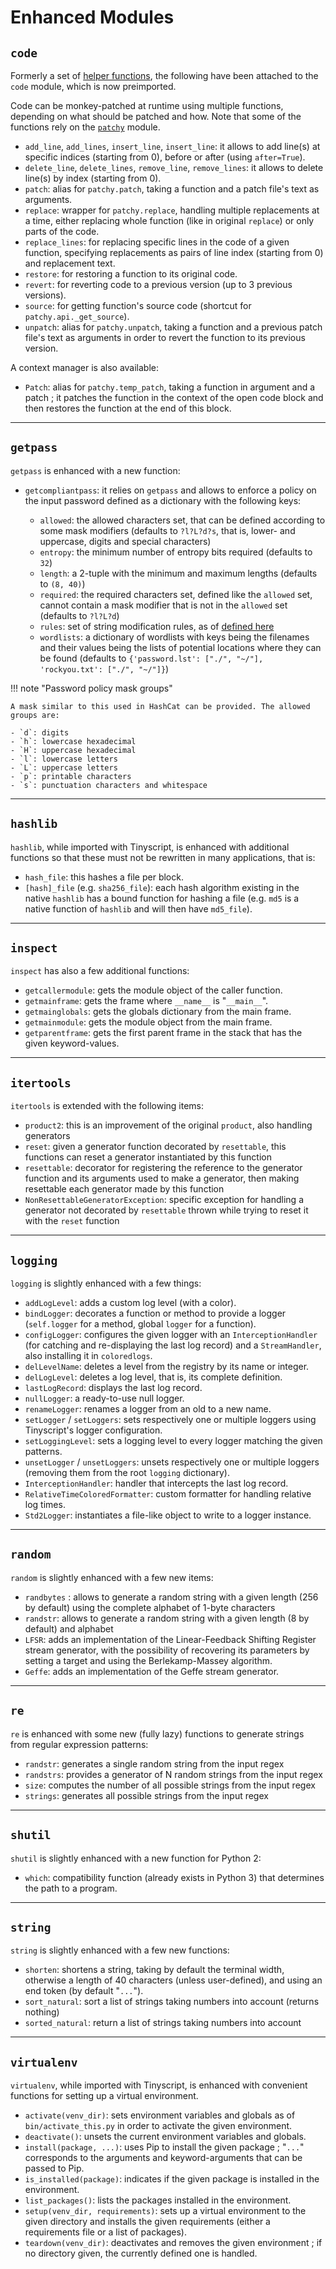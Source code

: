 # Enhanced Modules

## `code`
    
Formerly a set of [helper functions](helpers.md), the following have been attached to the `code` module, which is now preimported.
    
Code can be monkey-patched at runtime using multiple functions, depending on what should be patched and how. Note that some of the functions rely on the [`patchy`](https://github.com/adamchainz/patchy) module.
    
- `add_line`, `add_lines`, `insert_line`, `insert_line`: it allows to add line(s) at specific indices (starting from 0), before or after (using `after=True`).
- `delete_line`, `delete_lines`, `remove_line`, `remove_lines`: it allows to delete line(s) by index (starting from 0).
- `patch`: alias for `patchy.patch`, taking a function and a patch file's text as arguments.
- `replace`: wrapper for `patchy.replace`, handling multiple replacements at a time, either replacing whole function (like in original `replace`) or only parts of the code.
- `replace_lines`: for replacing specific lines in the code of a given function, specifying replacements as pairs of line index (starting from 0) and replacement text.
- `restore`: for restoring a function to its original code.
- `revert`: for reverting code to a previous version (up to 3 previous versions).
- `source`: for getting function's source code (shortcut for `patchy.api._get_source`).
- `unpatch`: alias for `patchy.unpatch`, taking a function and a previous patch file's text as arguments in order to revert the function to its previous version.

A context manager is also available:

- `Patch`: alias for `patchy.temp_patch`, taking a function in argument and a patch ; it patches the function in the context of the open code block and then restores the function at the end of this block.

-----

## `getpass`

`getpass` is enhanced with a new function:

- `getcompliantpass`: it relies on `getpass` and allows to enforce a policy on the input password defined as a dictionary with the following keys:

    - `allowed`: the allowed characters set, that can be defined according to some mask modifiers (defaults to `?l?L?d?s`,  that is, lower- and uppercase, digits and special characters)
    - `entropy`: the minimum number of entropy bits required (defaults to `32`)
    - `length`: a 2-tuple with the minimum and maximum lengths (defaults to `(8, 40)`)
    - `required`: the required characters set, defined like the `allowed` set, cannot contain a mask modifier that is not in the `allowed` set (defaults to `?l?L?d`)
    - `rules`: set of string modification rules, as of [defined here](helpers.html#useful-general-purpose-functions)
    - `wordlists`: a dictionary of wordlists with keys being the filenames and their values being the lists of potential locations where they can be found (defaults to `{'password.lst': ["./", "~/"], 'rockyou.txt': ["./", "~/"]}`)

!!! note "Password policy mask groups"
    
    A mask similar to this used in HashCat can be provided. The allowed groups are:
    
    - `d`: digits
    - `h`: lowercase hexadecimal
    - `H`: uppercase hexadecimal
    - `l`: lowercase letters
    - `L`: uppercase letters
    - `p`: printable characters
    - `s`: punctuation characters and whitespace

-----

## `hashlib`
    
`hashlib`, while imported with Tinyscript, is enhanced with additional functions so that these must not be rewritten in many applications, that is:

- `hash_file`: this hashes a file per block.
- `[hash]_file` (e.g. `sha256_file`): each hash algorithm existing in the native `hashlib` has a bound function for hashing a file (e.g. `md5` is a native function of `hashlib` and will then have `md5_file`).

-----

## `inspect`
    
`inspect` has also a few additional functions:

- `getcallermodule`: gets the module object of the caller function.
- `getmainframe`: gets the frame where `__name__` is "`__main__`".
- `getmainglobals`: gets the globals dictionary from the main frame.
- `getmainmodule`: gets the module object from the main frame.
- `getparentframe`: gets the first parent frame in the stack that has the given keyword-values.

-----

## `itertools`

`itertools` is extended with the following items:

- `product2`: this is an improvement of the original `product`, also handling generators
- `reset`: given a generator function decorated by `resettable`, this functions can reset a generator instantiated by this function
- `resettable`: decorator for registering the reference to the generator function and its arguments used to make a generator, then making resettable each generator made by this function
- `NonResettableGeneratorException`: specific exception for handling a generator not decorated by `resettable` thrown while trying to reset it with the `reset` function

-----

## `logging`

`logging` is slightly enhanced with a few things:

- `addLogLevel`: adds a custom log level (with a color).
- `bindLogger`: decorates a function or method to provide a logger (`self.logger` for a method, global `logger` for a function).
- `configLogger`: configures the given logger with an `InterceptionHandler` (for catching and re-displaying the last log record) and a `StreamHandler`, also installing it in `coloredlogs`.
- `delLevelName`: deletes a level from the registry by its name or integer.
- `delLogLevel`: deletes a log level, that is, its complete definition.
- `lastLogRecord`: displays the last log record.
- `nullLogger`: a ready-to-use null logger.
- `renameLogger`: renames a logger from an old to a new name.
- `setLogger` / `setLoggers`: sets respectively one or multiple loggers using Tinyscript's logger configuration.
- `setLoggingLevel`: sets a logging level to every logger matching the given patterns.
- `unsetLogger` / `unsetLoggers`: unsets respectively one or multiple loggers (removing them from the root `logging` dictionary).
- `InterceptionHandler`: handler that intercepts the last log record.
- `RelativeTimeColoredFormatter`: custom formatter for handling relative log times.
- `Std2Logger`: instantiates a file-like object to write to a logger instance.

-----

## `random`

`random` is slightly enhanced with a few new items:

- `randbytes` : allows to generate a random string with a given length (256 by default) using the complete alphabet of 1-byte characters
- `randstr`: allows to generate a random string with a given length (8 by default) and alphabet
- `LFSR`: adds an implementation of the Linear-Feedback Shifting Register stream generator, with the possibility of recovering its parameters by setting a target and using the Berlekamp-Massey algorithm.
- `Geffe`: adds an implementation of the Geffe stream generator.

-----

## `re`

`re` is enhanced with some new (fully lazy) functions to generate strings from regular expression patterns:

- `randstr`: generates a single random string from the input regex
- `randstrs`: provides a generator of N random strings from the input regex
- `size`: computes the number of all possible strings from the input regex
- `strings`: generates all possible strings from the input regex

-----

## `shutil`

`shutil` is slightly enhanced with a new function for Python 2:

- `which`: compatibility function (already exists in Python 3) that determines the path to a program.

-----

## `string`

`string` is slightly enhanced with a few new functions:

- `shorten`: shortens a string, taking by default the terminal width, otherwise a length of 40 characters (unless user-defined), and using an end token (by default "`...`").
- `sort_natural`: sort a list of strings taking numbers into account (returns nothing)
- `sorted_natural`: return a list of strings taking numbers into account

-----

## `virtualenv`

`virtualenv`, while imported with Tinyscript, is enhanced with convenient functions for setting up a virtual environment.

- `activate(venv_dir)`: sets environment variables and globals as of `bin/activate_this.py` in order to activate the given environment.
- `deactivate()`: unsets the current environment variables and globals.
- `install(package, ...)`: uses Pip to install the given package ; "`...`" corresponds to the arguments and keyword-arguments that can be passed to Pip.
- `is_installed(package)`: indicates if the given package is installed in the environment.
- `list_packages()`: lists the packages installed in the environment.
- `setup(venv_dir, requirements)`: sets up a virtual environment to the given directory and installs the given requirements (either a requirements file or a list of packages).
- `teardown(venv_dir)`: deactivates and removes the given environment ; if no directory given, the currently defined one is handled.


